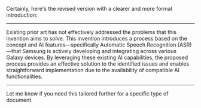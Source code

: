 Certainly, here's the revised version with a clearer and more formal introduction:


---

Existing prior art has not effectively addressed the problems that this invention aims to solve. This invention introduces a process based on the concept and AI features—specifically Automatic Speech Recognition (ASR)—that Samsung is actively developing and integrating across various Galaxy devices. By leveraging these existing AI capabilities, the proposed process provides an effective solution to the identified issues and enables straightforward implementation due to the availability of compatible AI functionalities.


---

Let me know if you need this tailored further for a specific type of document.


